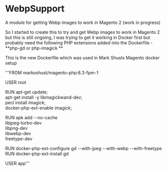 # WebpSupport
A module for getting Webp images to work in Magento 2 (work in progress)

So I started to create this to try and get Webp images to work in Magento 2 but this is still ongoing, I was trying to get it working in Docker first but probably need the following PHP extensions added into the Dockerfile -  **php-gd or php-imagick **

This is the new Dockerfile which was used in Mark Shusts Magento docker setup

'''FROM markoshust/magento-php:8.3-fpm-1

USER root

RUN apt-get update; \
    apt-get install -y libmagickwand-dev; \
    pecl install imagick; \
    docker-php-ext-enable imagick;

RUN apk add --no-cache \
        libjpeg-turbo-dev \
        libpng-dev \
        libwebp-dev \
        freetype-dev

RUN docker-php-ext-configure gd --with-jpeg --with-webp --with-freetype
RUN docker-php-ext-install gd

USER app'''

